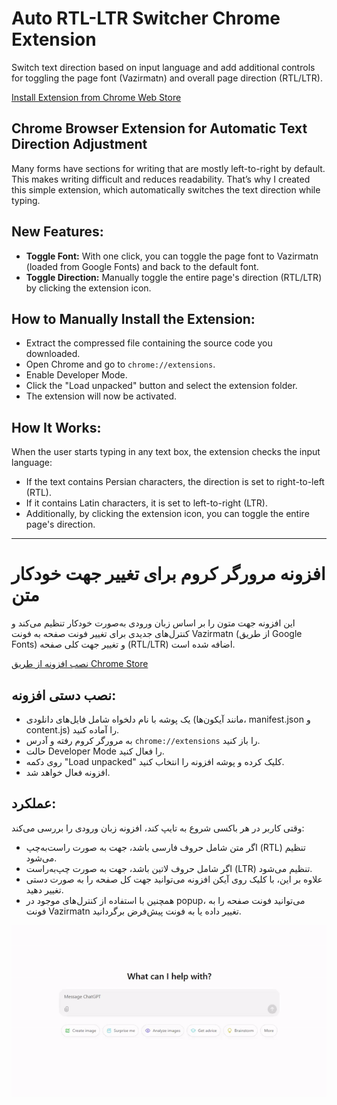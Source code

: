 # Auto RTL-LTR Switcher Chrome Extension

Switch text direction based on input language and add additional controls for toggling the page font (Vazirmatn) and overall page direction (RTL/LTR).

[Install Extension from Chrome Web Store](https://chromewebstore.google.com/detail/auto-rtlltr-switcher/iagbjldlfcdpocafilcabjfbi)

## Chrome Browser Extension for Automatic Text Direction Adjustment

Many forms have sections for writing that are mostly left-to-right by default. This makes writing difficult and reduces readability. That’s why I created this simple extension, which automatically switches the text direction while typing.

## New Features:
- **Toggle Font:** With one click, you can toggle the page font to Vazirmatn (loaded from Google Fonts) and back to the default font.
- **Toggle Direction:** Manually toggle the entire page's direction (RTL/LTR) by clicking the extension icon.

## How to Manually Install the Extension:
- Extract the compressed file containing the source code you downloaded.
- Open Chrome and go to `chrome://extensions`.
- Enable Developer Mode.
- Click the "Load unpacked" button and select the extension folder.
- The extension will now be activated.

## How It Works:
When the user starts typing in any text box, the extension checks the input language:
- If the text contains Persian characters, the direction is set to right-to-left (RTL).
- If it contains Latin characters, it is set to left-to-right (LTR).
- Additionally, by clicking the extension icon, you can toggle the entire page's direction.

---

# افزونه مرورگر کروم برای تغییر جهت خودکار متن

این افزونه جهت متون را بر اساس زبان ورودی به‌صورت خودکار تنظیم می‌کند و کنترل‌های جدیدی برای تغییر فونت صفحه به فونت Vazirmatn (از طریق Google Fonts) و تغییر جهت کلی صفحه (RTL/LTR) اضافه شده است.

[نصب افزونه از طریق Chrome Store](https://chromewebstore.google.com/detail/auto-rtlltr-switcher/iagbjldlfcdpocafilcabjfbi)

## نصب دستی افزونه:
- یک پوشه با نام دلخواه شامل فایل‌های دانلودی (مانند آیکون‌ها، manifest.json و content.js) را آماده کنید.
- به مرورگر کروم رفته و آدرس `chrome://extensions` را باز کنید.
- حالت Developer Mode را فعال کنید.
- روی دکمه "Load unpacked" کلیک کرده و پوشه افزونه را انتخاب کنید.
- افزونه فعال خواهد شد.

## عملکرد:
وقتی کاربر در هر باکسی شروع به تایپ کند، افزونه زبان ورودی را بررسی می‌کند:
- اگر متن شامل حروف فارسی باشد، جهت به صورت راست‌به‌چپ (RTL) تنظیم می‌شود.
- اگر شامل حروف لاتین باشد، جهت به صورت چپ‌به‌راست (LTR) تنظیم می‌شود.
- علاوه بر این، با کلیک روی آیکن افزونه می‌توانید جهت کل صفحه را به صورت دستی تغییر دهید.
- همچنین با استفاده از کنترل‌های موجود در popup، می‌توانید فونت صفحه را به فونت Vazirmatn تغییر داده یا به فونت پیش‌فرض برگردانید.

![دمو](https://github.com/silvercover/auto-rtl-ltr-switcher/blob/main/demo.gif)

